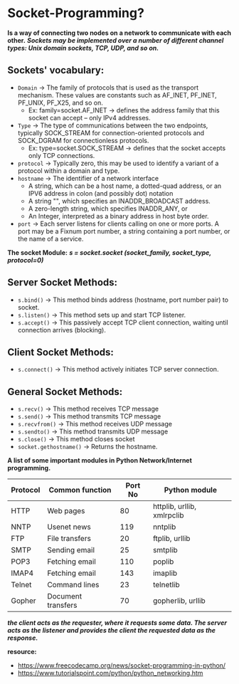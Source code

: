 # Socket-Programming?
**Is a way of connecting two nodes on a network to communicate with each other.**
***Sockets may be implemented over a number of different channel types: Unix domain sockets, TCP, UDP, and so on.***

## Sockets' vocabulary:
- `Domain` -> The family of protocols that is used as the transport mechanism. These values are constants such as AF_INET, PF_INET, PF_UNIX, PF_X25, and so on.
    - Ex: family=socket.AF_INET -> defines the address family that this socket can accept – only IPv4 addresses. 
- `Type` -> The type of communications between the two endpoints, typically SOCK_STREAM for connection-oriented protocols and SOCK_DGRAM for connectionless protocols.
    - Ex: type=socket.SOCK_STREAM -> defines that the socket accepts only TCP connections.
- `protocol` -> Typically zero, this may be used to identify a variant of a protocol within a domain and type.
- `hostname` -> The identifier of a network interface
    - A string, which can be a host name, a dotted-quad address, or an IPV6 address in colon (and possibly dot) notation
    - A string "<broadcast>", which specifies an INADDR_BROADCAST address.
    - A zero-length string, which specifies INADDR_ANY, or
    - An Integer, interpreted as a binary address in host byte order.
- `port` -> Each server listens for clients calling on one or more ports. A port may be a Fixnum port number, a string containing a port number, or the name of a service.

**The socket Module:**
***s = socket.socket (socket_family, socket_type, protocol=0)***

## Server Socket Methods:
- `s.bind()` -> This method binds address (hostname, port number pair) to socket.
- `s.listen()` -> This method sets up and start TCP listener.	
- `s.accept()` -> This passively accept TCP client connection, waiting until connection arrives (blocking).

## Client Socket Methods:
- `s.connect()` -> This method actively initiates TCP server connection.

## General Socket Methods:
- `s.recv()` -> This method receives TCP message
- `s.send()` -> This method transmits TCP message
- `s.recvfrom()` -> This method receives UDP message
- `s.sendto()` -> This method transmits UDP message
- `s.close()` -> This method closes socket
- `socket.gethostname()` -> Returns the hostname.

**A list of some important modules in Python Network/Internet programming.**

| Protocol 	 |   Common function    |    Port No    |     Python module               |
|------------|----------------------|---------------|---------------------------------|
| HTTP 	     |   Web pages 	        |    80 	    |     httplib, urllib, xmlrpclib  |
| NNTP 	     |   Usenet news 	    |    119 	    |     nntplib                     |
| FTP 	     |   File transfers     |	 20 	    |     ftplib, urllib              |
| SMTP 	     |   Sending email 	    |    25 	    |     smtplib                     |
| POP3 	     |   Fetching email     |    110 	    |     poplib                      |
| IMAP4 	 |   Fetching email     |	 143 	    |     imaplib                     |
| Telnet 	 |   Command lines 	    |    23 	    |     telnetlib                   |
| Gopher 	 |   Document transfers | 	 70 	    |     gopherlib, urllib           |

***the client acts as the requester, where it requests some data. The server acts as the listener and provides the client the requested data as the response.***

**resource:**
- https://www.freecodecamp.org/news/socket-programming-in-python/
- https://www.tutorialspoint.com/python/python_networking.htm